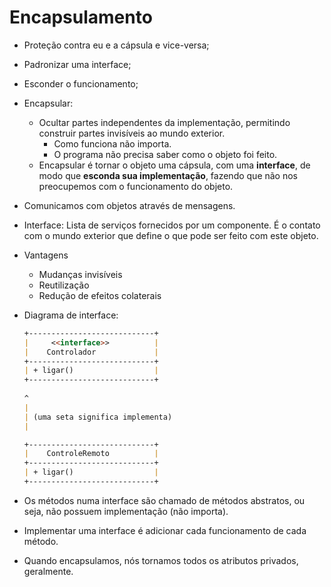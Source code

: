# Encapsulamento

- Proteção contra eu e a cápsula e vice-versa;

- Padronizar uma interface;

- Esconder o funcionamento;

- Encapsular:

  - Ocultar partes independentes da implementação, permitindo construir partes invisíveis ao mundo exterior.
    - Como funciona não importa.
    - O programa não precisa saber como o objeto foi feito.
  - Encapsular é tornar o objeto uma cápsula, com uma **interface**, de modo que **esconda sua implementação**, fazendo que não nos preocupemos com o funcionamento do objeto.

- Comunicamos com objetos através de mensagens.

- Interface: Lista de serviços fornecidos por um componente. É o contato com o mundo exterior que define o que pode ser feito com este objeto.

- Vantagens

  - Mudanças invisíveis
  - Reutilização
  - Redução de efeitos colaterais

- Diagrama de interface:

  ```markdown
  +----------------------------+
  |     <<interface>>          |
  |    Controlador             |
  +----------------------------+
  | + ligar()                  |
  +----------------------------+
                                    
  ^
  |
  | (uma seta significa implementa)
  |
  
  +----------------------------+
  |    ControleRemoto          |
  +----------------------------+
  | + ligar()                  |
  +----------------------------+
  ```

- Os métodos numa interface são chamado de métodos abstratos, ou seja, não possuem implementação (não importa).

- Implementar uma interface é adicionar cada funcionamento de cada método.

- Quando encapsulamos, nós tornamos todos os atributos privados, geralmente.